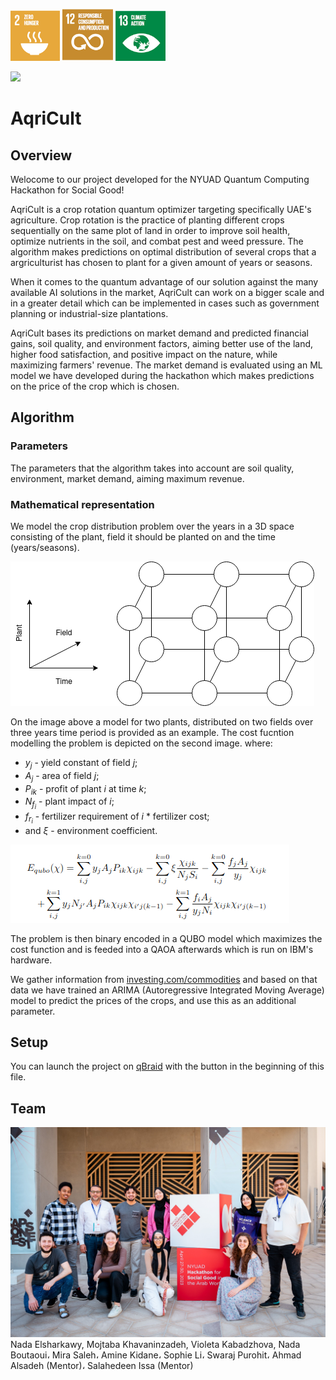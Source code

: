 ![United Nations' SDG goals 2](./img/sdg-zero-hunger.png)
![United Nations' SDG goals 12](./img/sdg-responsible-consumption-and-production.png)
![United Nations' SDG goals 13](./img/sdg-climate-action.png)

[<img src="https://qbraid-static.s3.amazonaws.com/logos/Launch_on_qBraid_white.png" width="150">](https://account.qbraid.com?gitHubUrl=https://github.com/qBraid/NYUAD-2023.git)
# AqriCult

## Overview 
Welocome to our project developed for the NYUAD Quantum Computing Hackathon for Social Good!

AqriCult is a crop rotation quantum optimizer targeting specifically UAE's agriculture. Crop rotation is the practice of planting different crops sequentially on the same plot of land in order to improve soil health, optimize nutrients in the soil, and combat pest and weed pressure. The algorithm makes predictions on optimal distribution of several crops that a argriculturist has chosen to plant for a given amount of years or seasons.

When it comes to the quantum advantage of our solution against the many available AI solutions in the market, AqriCult can work on a bigger scale and in a greater detail which can be implemented in cases such as government planning or industrial-size plantations.

AqriCult bases its predictions on market demand and predicted financial gains, soil quality, and environment factors, aiming better use of the land, higher food satisfaction, and positive impact on the nature, while maximizing farmers' revenue. The market demand is evaluated using an ML model we have developed during the hackathon which makes predictions on the price of the crop which is chosen.

## Algorithm
### Parameters
The parameters that the algorithm takes into account are soil quality, environment, market demand, aiming maximum revenue.

### Mathematical representation
We model the crop distribution problem over the years in a 3D space consisting of the plant, field it should be planted on and the time (years/seasons).

![AqriCult Topology](./img/AqricultTopology.png)

On the image above a model for two plants, distributed on two fields over three years time period is provided as an example. The cost fucntion modelling the problem is depicted on the second image.
where:
- $y_j$ - yield constant of field $j$;
- $A_j$ - area of field $j$;
- $P_{ik}$ - profit of plant $i$ at time $k$;
- $N_{f_i}$ - plant impact of $i$;
- $f_{r_i}$ - fertilizer requirement of $i$ * fertilizer cost;
- and $\xi$ - environment coefficient.

![Cost funciton](./img/eq.png)

The problem is then binary encoded in a QUBO model which maximizes the cost function and is feeded into a QAOA afterwards which is run on IBM's hardware. 

We gather information from [investing.com/commodities](investing.com/commodities) and based on that data we have trained an ARIMA (Autoregressive Integrated Moving Average) model to predict the prices of the crops, and use this as an additional parameter.

## Setup
You can launch the project on [qBraid](qbraid.com) with the button in the beginning of this file. 

## Team
![Team photo](./img/team.jpeg)
Nada Elsharkawy, Mojtaba Khavaninzadeh, Violeta Kabadzhova, Nada Boutaoui، Mira Saleh، Amine Kidane، Sophie Li، Swaraj Purohit، Ahmad Alsadeh (Mentor)، Salahedeen Issa (Mentor)
